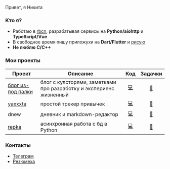 Привет, я Никита

### Кто я?

- Работаю в [rbcn](https://rbcn.mobi/), разрабатывая сервисы на **Python/aiohttp** и **TypeScript/Vue**
- В свободное время пишу приложухи на **Dart/Flutter** и [рисую](https://www.instagram.com/poty_risovach)
- **Не люблю C/C++**

### Мои проекты

| Проект  | Описание  | Код  | Задачки |
|---|---|:---:|:---:|
| [блог из-под палки](https://potyk.io)  | блог с кулсторями, заметками про разработку и экспериенс жизненный   | [💻](https://github.com/potykion/potykion.github.io) | [📝](https://github.com/potykion/potykion.github.io/projects/1)
| [yaxxxta](https://play.google.com/store/apps/details?id=dev.palka.yaxxxta)    | простой трекер привычек  | [💻](https://github.com/potykion/yaxxxta) | [📝](https://github.com/potykion/yaxxxta/projects/1)
| dnew   | дневник и markdown-редактор   | [💻](https://github.com/potykion/dnew) | [📝](https://github.com/potykion/dnew/projects/2) 
| [repka](https://pypi.org/project/repka/)  | асинхронная работа с бд в Python   |  [💻](https://github.com/potykion/repka) | [📝](https://github.com/potykion/repka/issues) 


### Контакты

- [Телеграм](https://t.me/potykion) 
- [Резюмеха](https://potyk.io/dev/cv)

